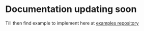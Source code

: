 # Documentation updating soon 
Till then find example to implement here at [examples repository](https://github.com/DanishSiraj/mongoose-graphql-examples)